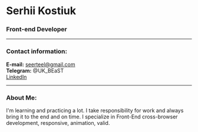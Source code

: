 # Serhii Kostiuk
### Front-end Developer

---

### Contact information:

**E-mail:** seerteel@gmail.com<br>
**Telegram:** @UK_BEaST<br>
[LinkedIn](https://www.linkedin.com/in/webdevbeast/)

---

### About Me:
I'm learning and practicing a lot. I take
responsibility for work and always bring it to
the end and on time. I specialize in Front-End
cross-browser development, responsive,
animation, valid.